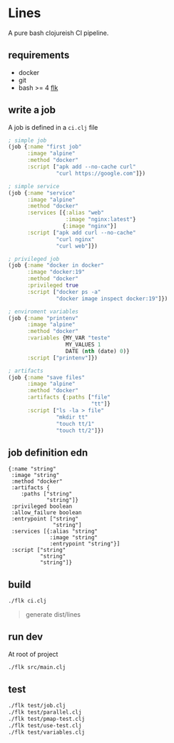 # Lines

A pure bash clojureish CI pipeline.

## requirements

- docker
- git
- bash >= 4 [flk](https://github.com/chr15m/flk)

## write a job

A job is defined in a `ci.clj` file

```clojure
; simple job
(job {:name "first job"
      :image "alpine"
      :method "docker"
      :script ["apk add --no-cache curl"
               "curl https://google.com"]})

; simple service
(job {:name "service"
      :image "alpine"
      :method "docker"
      :services [{:alias "web"
                  :image "nginx:latest"}
                 {:image "nginx"}]
      :script ["apk add curl --no-cache"
               "curl nginx"
               "curl web"]})

; privileged job
(job {:name "docker in docker"
      :image "docker:19"
      :method "docker"
      :privileged true
      :script ["docker ps -a"
               "docker image inspect docker:19"]})

; enviroment variables
(job {:name "printenv"
      :image "alpine"
      :method "docker"
      :variables {MY_VAR "teste"
                  MY_VALUES 1
                  DATE (nth (date) 0)}
      :script ["printenv"]})

; artifacts
(job {:name "save files"
      :image "alpine"
      :method "docker"
      :artifacts {:paths ["file"
                          "tt"]}
      :script ["ls -la > file"
               "mkdir tt"
               "touch tt/1"
               "touch tt/2"]})
```

## job definition edn

```edn
{:name "string"
 :image "string"
 :method "docker"
 :artifacts {
    :paths ["string"
            "string"]}
 :privileged boolean
 :allow_failure boolean
 :entrypoint ["string"
              "string"]
 :services [{:alias "string"
             :image "string"
             :entrypoint "string"}]
 :script ["string"
          "string"
          "string"]}
```

## build

```bash
./flk ci.clj
```

> generate dist/lines

## run dev

At root of project

```bash
./flk src/main.clj
```

## test

```bash
./flk test/job.clj
./flk test/parallel.clj
./flk test/pmap-test.clj
./flk test/use-test.clj
./flk test/variables.clj
```